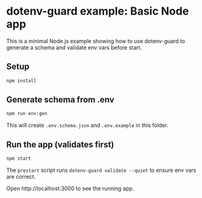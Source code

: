 # dotenv-guard example: Basic Node app

This is a minimal Node.js example showing how to use dotenv-guard to generate a schema and validate env vars before start.

## Setup

```bash
npm install
```

## Generate schema from .env

```bash
npm run env:gen
```

This will create `.env.schema.json` and `.env.example` in this folder.

## Run the app (validates first)

```bash
npm start
```

The `prestart` script runs `dotenv-guard validate --quiet` to ensure env vars are correct.

Open http://localhost:3000 to see the running app.


